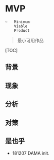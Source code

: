 <!-- title: Index -->
# MVP
    ~   Minimum 
        Viable
        Product

> 最小可用作品

[TOC]

## 背景



## 现象

## 分析

## 对策

## 是也乎

- 181207 DAMA init.